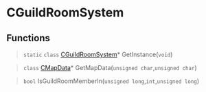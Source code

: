 # CGuildRoomSystem
 
## Functions
 
> `static` `class` [CGuildRoomSystem](lua/classes/CGuildRoomSystem.md)* GetInstance(`void`)
 
> `class` [CMapData](lua/classes/CMapData.md)* GetMapData(`unsigned char`,`unsigned char`)
 
> `bool` IsGuildRoomMemberIn(`unsigned long`,`int`,`unsigned long`)
 
